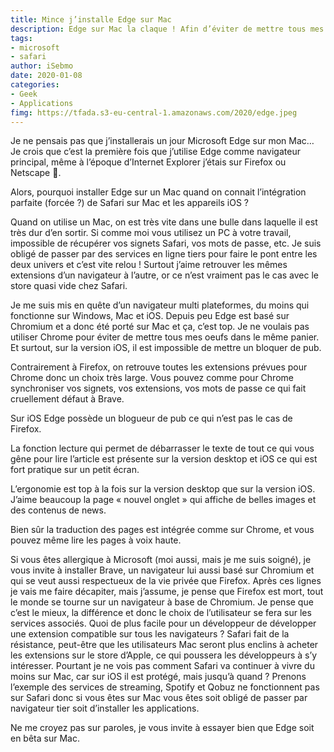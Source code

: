```yaml
---
title: Mince j’installe Edge sur Mac
description: Edge sur Mac la claque ! Afin d’éviter de mettre tous mes oeufs dans le même panier (Google) il me fallait un navigateur multi plateformes.
tags: 
- microsoft
- safari
author: iSebmo
date: 2020-01-08
categories: 
- Geek
- Applications
fimg: https://tfada.s3-eu-central-1.amazonaws.com/2020/edge.jpeg
---
```

Je ne pensais pas que j’installerais un jour Microsoft Edge sur mon Mac… Je crois que c’est la première fois que j’utilise Edge comme navigateur principal, même à l’époque d’Internet Explorer  j’étais sur Firefox ou Netscape 🧔.

Alors, pourquoi installer Edge sur un Mac quand on connait l’intégration parfaite (forcée ?) de Safari sur Mac et les appareils iOS ?

Quand on utilise un Mac, on est très vite dans une bulle dans laquelle il est très dur d’en sortir. Si comme moi vous utilisez un PC à votre travail, impossible de récupérer vos signets Safari, vos mots de passe, etc. Je suis obligé de passer par des services en ligne tiers pour faire le pont entre les deux univers et c’est vite relou ! Surtout j’aime retrouver les mêmes extensions d’un navigateur à l’autre, or ce n’est vraiment pas le cas avec le store quasi vide chez Safari. 

Je me suis mis en quête d’un navigateur multi plateformes, du moins qui fonctionne sur Windows, Mac et iOS. Depuis peu Edge est basé sur Chromium et a donc été porté sur Mac et ça, c’est top. 
Je ne voulais pas utiliser Chrome pour éviter de mettre tous mes oeufs dans le même panier. Et surtout, sur la version iOS, il est impossible de mettre un bloquer de pub.  

Contrairement à Firefox, on retrouve toutes les extensions prévues pour Chrome donc un choix très large. Vous pouvez comme pour Chrome synchroniser vos signets, vos extensions, vos mots de passe ce qui fait cruellement défaut à Brave.

Sur iOS Edge possède un blogueur de pub ce qui n’est pas le cas de Firefox. 

La fonction lecture qui permet de débarrasser le texte de tout ce qui vous gêne pour lire l’article est présente sur la version desktop et iOS ce qui est fort pratique sur un petit écran. 

L’ergonomie est top à la fois sur la version desktop que sur la version iOS. J’aime beaucoup la page « nouvel onglet » qui affiche de belles images et des contenus de news.

Bien sûr la traduction des pages est intégrée comme sur Chrome, et vous pouvez même lire les pages à voix haute. 

Si vous êtes allergique à Microsoft (moi aussi, mais je me suis soigné), je vous invite à installer Brave, un navigateur lui aussi basé sur Chromium et qui se veut aussi respectueux de la vie privée que Firefox. 
Après ces lignes je vais me faire décapiter, mais j’assume, je pense que Firefox est mort, tout le monde se tourne sur un navigateur à base de Chromium. Je pense que c’est le mieux, la différence et donc le choix de l’utilisateur se fera sur les services associés. Quoi de plus facile pour un développeur de développer une extension compatible sur tous les navigateurs ? Safari fait de la résistance, peut-être que les utilisateurs Mac seront plus enclins à acheter les extensions sur le store d’Apple, ce qui poussera les développeurs à s’y intéresser. Pourtant je ne vois pas comment Safari va continuer à vivre du moins sur Mac, car sur iOS il est protégé, mais jusqu’à quand ? Prenons l’exemple des services de streaming, Spotify et Qobuz ne fonctionnent pas sur Safari donc si vous êtes sur Mac vous êtes soit obligé de passer par navigateur tier soit d’installer les applications. 

Ne me croyez pas sur paroles, je vous invite à essayer bien que Edge soit en bêta sur Mac.